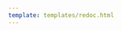```yaml
---
template: templates/redoc.html
---
```


<redoc spec-url='{{base_path}}/apis/restapis/authorized-apps.yaml'></redoc>
<script src="https://cdn.jsdelivr.net/npm/redoc@next/bundles/redoc.standalone.js"> </script>